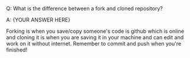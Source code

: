 Q: What is the difference between a fork and cloned repository?

A: {YOUR ANSWER HERE}

Forking is when you save/copy someone's code is github which is online and cloning it is when you are saving it in your machine and can edit and work on it without internet.
Remember to commit and push when you're finished!
